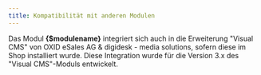 ```yaml
---
title: Kompatibilität mit anderen Modulen
---
```


Das Modul **{$modulename}** integriert sich auch in die Erweiterung "Visual CMS" von OXID eSales AG & digidesk - media solutions, sofern diese im Shop installiert wurde. Diese Integration wurde für die Version 3.x des "Visual CMS"-Moduls entwickelt. 
